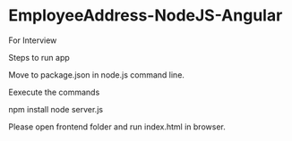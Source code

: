 # EmployeeAddress-NodeJS-Angular
For Interview

Steps to run app

Move to package.json in node.js command line.

Eexecute the commands

npm install
node server.js

Please open frontend folder and run index.html in browser.
